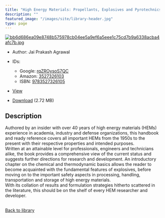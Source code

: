 ```yaml
---
title: "High Energy Materials: Propellants, Explosives and Pyrotechnics"
description: ""
featured_image: "/images/site/library-header.jpg"
type: page
---
```


<a href="https://drive.google.com/uc?export=view&id=1wdXES7nEhASV8cn_3zhfZJnWv_YG4vQ2" target="_blank">![bb6d686ea09e8748b575978cb04ee5a9ef6a5eee1c75cd7b9a6338acba4afc7b.jpg](https://drive.google.com/uc?export=view&id=1Eez8fRip2T1IjwIQGpqK2lq3r_w7efii)</a>
* Author: Jai Prakash Agrawal
* IDs:
  * Google: <a href="https://books.google.com/books?id=rqZROysoS7QC" target="_blank">rqZROysoS7QC</a>
  * Amazon: <a href="https://www.amazon.com/dp/3527326103" target="_blank">3527326103</a>
  * ISBN: <a href="https://www.worldcat.org/isbn/9783527326105" target="_blank">9783527326105</a>
* <a href="https://drive.google.com/uc?export=view&id=1wdXES7nEhASV8cn_3zhfZJnWv_YG4vQ2" target="_blank">View</a>

* [Download](https://drive.google.com/uc?export=download&id=1wdXES7nEhASV8cn_3zhfZJnWv_YG4vQ2) (2.72 MB)

## Description<div>
<p>Authored by an insider with over 40 years of high energy materials (HEMs) experience in academia, industry and defense organizations, this handbook and ready reference covers all important HEMs from the 1950s to the present with their respective properties and intended purposes.<br>Written at an attainable level for professionals, engineers and technicians alike, the book provides a comprehensive view of the current status and suggests further directions for research and development. An introductory chapter on the chemical and thermodynamic basics allows the reader to become acquainted with the fundamental features of explosives, before moving on to the important safety aspects in processing, handling, transportation and storage of high energy materials.<br>With its collation of results and formulation strategies hitherto scattered in the literature, this should be on the shelf of every HEM researcher and developer. </p></div>

<br />[Back to library](/library/)
